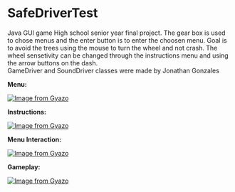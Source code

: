 # SafeDriverTest
Java GUI game
High school senior year final project. The gear box is used to chose menus and the enter button is to enter the choosen menu. Goal is to avoid the trees using the mouse to turn the wheel and not crash. The wheel sensetivity can be changed through the instructions menu and using the arrow buttons on the dash.  
GameDriver and SoundDriver classes were made by Jonathan Gonzales

**Menu:**

[![Image from Gyazo](https://i.gyazo.com/3082c6db280c39ec1ffea8cf14c5a6ce.png)](https://gyazo.com/3082c6db280c39ec1ffea8cf14c5a6ce)

**Instructions:**

[![Image from Gyazo](https://i.gyazo.com/aae81e114e22277df5bcdcc4a8c2cf06.png)](https://gyazo.com/aae81e114e22277df5bcdcc4a8c2cf06)

**Menu Interaction:**

[![Image from Gyazo](https://i.gyazo.com/f1cd8ca0386ba6df9e97c325941abfbf.gif)](https://gyazo.com/f1cd8ca0386ba6df9e97c325941abfbf)

**Gameplay:**

[![Image from Gyazo](https://i.gyazo.com/f8e38953862725e3c556403819e0d88c.gif)](https://gyazo.com/f8e38953862725e3c556403819e0d88c)
